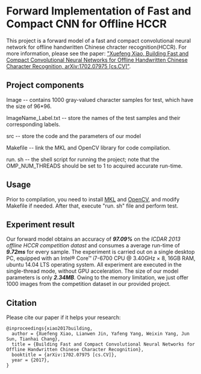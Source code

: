 # Forward Implementation of Fast and Compact CNN for Offline HCCR

This project is a forward model of a fast and compact convolutional neural network for offline handwritten Chinese chracter recognition(HCCR). For more information, please see the paper: ["Xuefeng Xiao, Building Fast and Compact Convolutional Neural Networks for Offline Handwritten Chinese Character Recognition, arXiv:1702.07975 [cs.CV]"](https://arxiv.org/abs/1702.07975v1). 


## Project components

Image -- contains 1000 gray-valued character samples for test, which have the size of 96*96.

ImageName_Label.txt -- store the names of the test samples and their corresponding labels.

src -- store the code and the parameters of our model

Makefile -- link the MKL and OpenCV library for code compilation.

run. sh -- the shell script for running the project; note that the OMP_NUM_THREADS should be set to 1 to acquired accurate run-time.


## Usage

Prior to compilation, you need to install [MKL](https://software.intel.com/en-us/intel-mkl) and [OpenCV](http://opencv.org/), and modify Makefile if needed. After that, execute "run. sh" file and perform test.


## Experiment result

Our forward model obtains an accuracy of ***97.09%*** on the *ICDAR 2013 offline HCCR competition datast* and consumes a average run-time of ***9.72ms*** for every sample. The experiment is carried out on a single desktop PC, equipped with an Intel® Core™ i7-6700 CPU @ 3.40GHz × 8, 16GB RAM, ubuntu 14.04 LTS operating system. All experiment are executed in the single-thread mode, without GPU acceleration. The size of our model parameters is only ***2.34MB***.
Owing to the memory limitation, we just offer 1000 images from the competition dataset in our provided project.


## Citation

Please cite our paper if it helps your research:

    @inproceedings{xiao2017building,
      author = {Xuefeng Xiao, Lianwen Jin, Yafeng Yang, Weixin Yang, Jun Sun, Tianhai Chang},
      title = {Building Fast and Compact Convolutional Neural Networks for Offline Handwritten Chinese Character Recognition},
      booktitle = {arXiv:1702.07975 [cs.CV]},
      year = {2017},
    }
